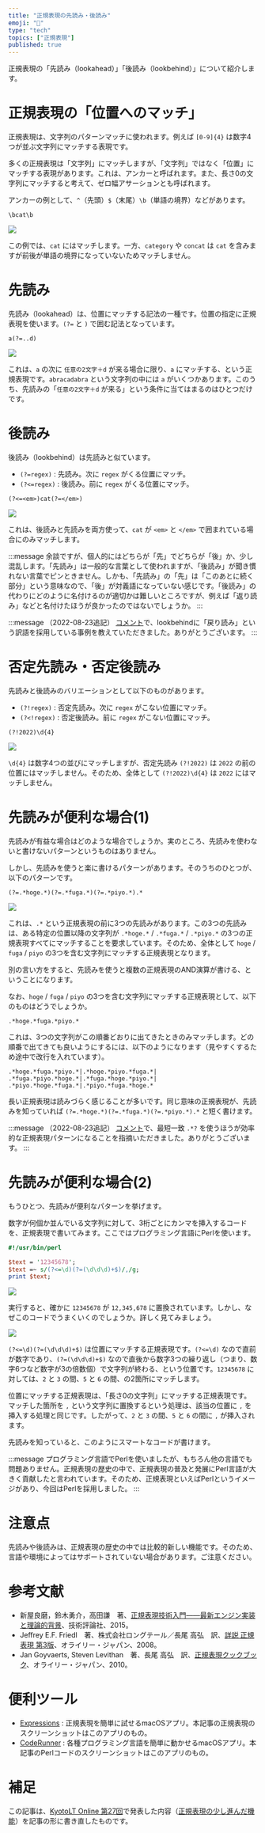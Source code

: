 ```yaml
---
title: "正規表現の先読み・後読み"
emoji: "👀"
type: "tech"
topics: ["正規表現"]
published: true
---
```


正規表現の「先読み（lookahead）」「後読み（lookbehind）」について紹介します。

# 正規表現の「位置へのマッチ」

正規表現は、文字列のパターンマッチに使われます。例えば `[0-9]{4}` は数字4つが並ぶ文字列にマッチする表現です。

多くの正規表現は「文字列」にマッチしますが、「文字列」ではなく「位置」にマッチする表現があります。これは、アンカーと呼ばれます。また、長さ0の文字列にマッチすると考えて、ゼロ幅アサーションとも呼ばれます。

アンカーの例として、`^`（先頭）`$`（末尾）`\b`（単語の境界）などがあります。

```regex
\bcat\b
```

![](https://github.com/usami-k/technote/raw/main/2022/regex_lookahead/public/anchor.png)

この例では、`cat` にはマッチします。一方、`category` や `concat` は `cat` を含みますが前後が単語の境界になっていないためマッチしません。

# 先読み

先読み（lookahead）は、位置にマッチする記法の一種です。位置の指定に正規表現を使います。`(?=` と `)` で囲む記法となっています。

```regex
a(?=..d)
```

![](https://github.com/usami-k/technote/raw/main/2022/regex_lookahead/public/lookahead.png)

これは、`a` の次に `任意の2文字＋d` が来る場合に限り、`a` にマッチする、という正規表現です。`abracadabra` という文字列の中には `a` がいくつかあります。このうち、先読みの「`任意の2文字＋d` が来る」という条件に当てはまるのはひとつだけです。

# 後読み

後読み（lookbehind）は先読みと似ています。

* `(?=regex)` : 先読み。次に `regex` がくる位置にマッチ。
* `(?<=regex)` : 後読み。前に `regex` がくる位置にマッチ。

```regex
(?<=<em>)cat(?=</em>)
```

![](https://github.com/usami-k/technote/raw/main/2022/regex_lookahead/public/lookbehind.png)

これは、後読みと先読みを両方使って、`cat` が `<em>` と `</em>` で囲まれている場合にのみマッチします。

:::message
余談ですが、個人的にはどちらが「先」でどちらが「後」か、少し混乱します。「先読み」は一般的な言葉として使われますが、「後読み」が聞き慣れない言葉でピンときません。しかも、「先読み」の「先」は「このあとに続く部分」という意味なので、「後」が対義語になっていない感じです。「後読み」の代わりにどのように名付けるのが適切かは難しいところですが、例えば「返り読み」などと名付けたほうが良かったのではないでしょうか。
:::

:::message
（2022-08-23追記）
[コメント](https://zenn.dev/link/comments/e572eff21f78cb)で、lookbehindに「戻り読み」という訳語を採用している事例を教えていただきました。ありがとうございます。
:::

# 否定先読み・否定後読み

先読みと後読みのバリエーションとして以下のものがあります。

* `(?!regex)` : 否定先読み。次に `regex` がこない位置にマッチ。
* `(?<!regex)` : 否定後読み。前に `regex` がこない位置にマッチ。

```regex
(?!2022)\d{4}
```

![](https://github.com/usami-k/technote/raw/main/2022/regex_lookahead/public/lookahead_neg.png)

`\d{4}` は数字4つの並びにマッチしますが、否定先読み `(?!2022)` は `2022` の前の位置にはマッチしません。そのため、全体として `(?!2022)\d{4}` は `2022` にはマッチしません。

# 先読みが便利な場合(1)

先読みが有益な場合はどのような場合でしょうか。実のところ、先読みを使わないと書けないパターンというものはありません。

しかし、先読みを使うと楽に書けるパターンがあります。そのうちのひとつが、以下のパターンです。

```regex
(?=.*hoge.*)(?=.*fuga.*)(?=.*piyo.*).*
```

![](https://github.com/usami-k/technote/raw/main/2022/regex_lookahead/public/lookahead_and.png)

これは、`.*` という正規表現の前に3つの先読みがあります。この3つの先読みは、ある特定の位置以降の文字列が `.*hoge.*` / `.*fuga.*` / `.*piyo.*` の3つの正規表現すべてにマッチすることを要求しています。そのため、全体として `hoge` / `fuga` / `piyo` の3つを含む文字列にマッチする正規表現となります。

別の言い方をすると、先読みを使うと複数の正規表現のAND演算が書ける、ということになります。

なお、`hoge` / `fuga` / `piyo` の3つを含む文字列にマッチする正規表現として、以下のものはどうでしょうか。

```regex
.*hoge.*fuga.*piyo.*
```

これは、3つの文字列がこの順番どおりに出てきたときのみマッチします。どの順番で出てきても良いようにするには、以下のようになります（見やすくするため途中で改行を入れています）。

```regex
.*hoge.*fuga.*piyo.*|.*hoge.*piyo.*fuga.*|
.*fuga.*piyo.*hoge.*|.*fuga.*hoge.*piyo.*|
.*piyo.*hoge.*fuga.*|.*piyo.*fuga.*hoge.*
```

長い正規表現は読みづらく感じることが多いです。同じ意味の正規表現が、先読みを知っていれば `(?=.*hoge.*)(?=.*fuga.*)(?=.*piyo.*).*` と短く書けます。

:::message
（2022-08-23追記）
[コメント](https://zenn.dev/link/comments/e572eff21f78cb)で、最短一致 `.*?` を使うほうが効率的な正規表現パターンになることを指摘いただきました。ありがとうございます。
:::

# 先読みが便利な場合(2)

もうひとつ、先読みが便利なパターンを挙げます。

数字が何個か並んでいる文字列に対して、3桁ごとにカンマを挿入するコードを、正規表現で書いてみます。ここではプログラミング言語にPerlを使います。

```perl
#!/usr/bin/perl

$text = '12345678';
$text =~ s/(?<=\d)(?=(\d\d\d)+$)/,/g;
print $text;
```

![](https://github.com/usami-k/technote/raw/main/2022/regex_lookahead/public/lookahead_replace.png)

実行すると、確かに `12345678` が `12,345,678` に置換されています。しかし、なぜこのコードでうまくいくのでしょうか。詳しく見てみましょう。

![](https://github.com/usami-k/technote/raw/main/2022/regex_lookahead/public/lookahead_replace_note.png)

`(?<=\d)(?=(\d\d\d)+$)` は位置にマッチする正規表現です。`(?<=\d)` なので直前が数字であり、`(?=(\d\d\d)+$)` なので直後から数字3つの繰り返し（つまり、数字6つなど数字が3の倍数個）で文字列が終わる、という位置です。`12345678` に対しては、`2` と `3` の間、`5` と `6` の間、の2箇所にマッチします。

位置にマッチする正規表現は、「長さ0の文字列」にマッチする正規表現です。マッチした箇所を `,` という文字列に置換するという処理は、該当の位置に `,` を挿入する処理と同じです。したがって、`2` と `3` の間、`5` と `6` の間に `,` が挿入されます。

先読みを知っていると、このようにスマートなコードが書けます。

:::message
プログラミング言語でPerlを使いましたが、もちろん他の言語でも問題ありません。正規表現の歴史の中で、正規表現の普及と発展にPerl言語が大きく貢献したと言われています。そのため、正規表現といえばPerlというイメージがあり、今回はPerlを採用しました。
:::

# 注意点

先読みや後読みは、正規表現の歴史の中では比較的新しい機能です。そのため、言語や環境によってはサポートされていない場合があります。ご注意ください。

# 参考文献

<!-- textlint-disable -->

* 新屋良磨，鈴木勇介，高田謙　著、[正規表現技術入門――最新エンジン実装と理論的背景](https://gihyo.jp/dp/ebook/2015/978-4-7741-7326-9)、技術評論社、2015。
* Jeffrey E.F. Friedl　著、株式会社ロングテール／長尾 高弘　訳、[詳説 正規表現 第3版](https://www.oreilly.co.jp/books/9784873113593/)、オライリー・ジャパン、2008。
* Jan Goyvaerts, Steven Levithan　著、長尾 高弘　訳、[正規表現クックブック](https://www.oreilly.co.jp/books/9784873114507/)、オライリー・ジャパン、2010。

<!-- textlint-enable -->

# 便利ツール

* [Expressions](https://www.apptorium.com/expressions) : 正規表現を簡単に試せるmacOSアプリ。本記事の正規表現のスクリーンショットはこのアプリのもの。
* [CodeRunner](https://coderunnerapp.com/) : 各種プログラミング言語を簡単に動かせるmacOSアプリ。本記事のPerlコードのスクリーンショットはこのアプリのもの。

# 補足

この記事は、[KyotoLT Online 第27回](https://kyotolt.connpass.com/event/252441/)で発表した内容（[正規表現の少し進んだ機能](https://speakerdeck.com/usamik26/regex-lookahead)）を記事の形に書き直したものです。
